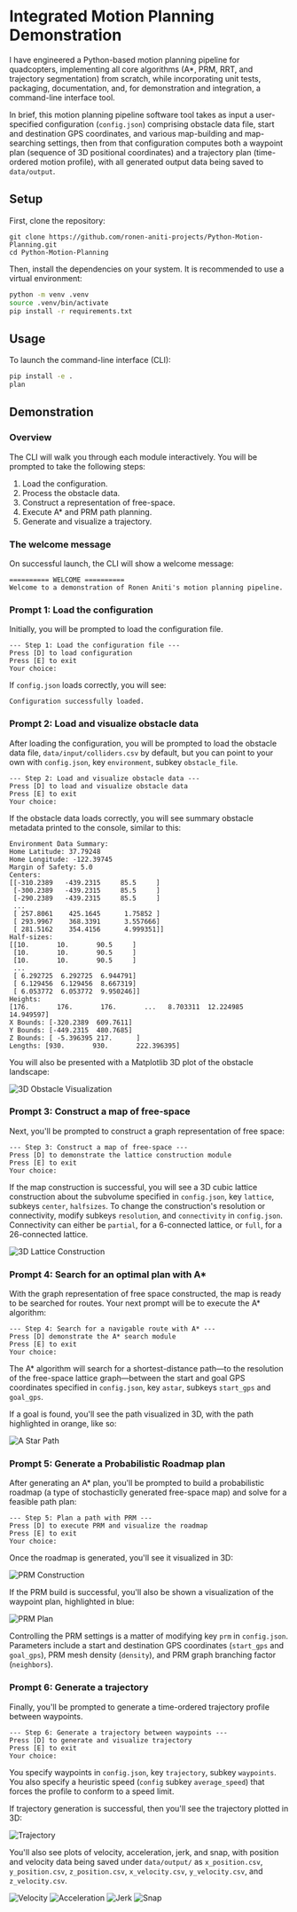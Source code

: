 # Integrated Motion Planning Demonstration
I have engineered a Python-based motion planning pipeline for quadcopters, implementing all core algorithms (A*, PRM, RRT, and trajectory segmentation) from scratch, while incorporating unit tests, packaging, documentation, and, for demonstration and integration, a command-line interface tool. 

In brief, this motion planning pipeline software tool takes as input a user-specified configuration (`config.json`) comprising obstacle data file, start and destination GPS coordinates, and various map-building and map-searching settings, then from that configuration computes both a waypoint plan (sequence of 3D positional coordinates) and a trajectory plan (time-ordered motion profile), with all generated output data being saved to `data/output`. 

## Setup

First, clone the repository:
```
git clone https://github.com/ronen-aniti-projects/Python-Motion-Planning.git
cd Python-Motion-Planning
```

Then, install the dependencies on your system. It is recommended to use a virtual environment:

```bash 
python -m venv .venv
source .venv/bin/activate
pip install -r requirements.txt
```

## Usage
To launch the command-line interface (CLI):

```bash
pip install -e .
plan
```

## Demonstration 

### Overview

The CLI will walk you through each module interactively. You will be prompted to take the following steps:

1. Load the configuration.
2. Process the obstacle data.
3. Construct a representation of free-space. 
4. Execute A* and PRM path planning. 
5. Generate and visualize a trajectory.

### The welcome message
On successful launch, the CLI will show a welcome message: 
```
========== WELCOME ========== 
Welcome to a demonstration of Ronen Aniti's motion planning pipeline.
```

### Prompt 1: Load the configuration
Initially, you will be prompted to load the configuration file.

```
--- Step 1: Load the configuration file ---
Press [D] to load configuration
Press [E] to exit
Your choice: 

```

If `config.json` loads correctly, you will see: 
```
Configuration successfully loaded.
```

### Prompt 2: Load and visualize obstacle data
After loading the configuration, you will be prompted to load the obstacle data file, `data/input/colliders.csv` by default, but you can point to your own with `config.json`, key `environment`, subkey `obstacle_file`. 

```
--- Step 2: Load and visualize obstacle data ---
Press [D] to load and visualize obstacle data
Press [E] to exit
Your choice: 

```

If the obstacle data loads correctly, you will see summary obstacle metadata printed to the console, similar to this: 

```
Environment Data Summary:
Home Latitude: 37.79248
Home Longitude: -122.39745
Margin of Safety: 5.0
Centers: 
[[-310.2389   -439.2315     85.5     ]
 [-300.2389   -439.2315     85.5     ]
 [-290.2389   -439.2315     85.5     ]
 ...
 [ 257.8061    425.1645      1.75852 ]
 [ 293.9967    368.3391      3.557666]
 [ 281.5162    354.4156      4.999351]]
Half-sizes: 
[[10.       10.       90.5     ]
 [10.       10.       90.5     ]
 [10.       10.       90.5     ]
 ...
 [ 6.292725  6.292725  6.944791]
 [ 6.129456  6.129456  8.667319]
 [ 6.053772  6.053772  9.950246]]
Heights: 
[176.       176.       176.       ...   8.703311  12.224985  14.949597]
X Bounds: [-320.2389  609.7611]
Y Bounds: [-449.2315  480.7685]
Z Bounds: [ -5.396395 217.      ]
Lengths: [930.       930.       222.396395]

```

You will also be presented with a Matplotlib 3D plot of the obstacle landscape: 

![3D Obstacle Visualization](docs/3D_Obstacle_Visualization.png)

### Prompt 3: Construct a map of free-space
Next, you'll be prompted to construct a graph representation of free space: 

```
--- Step 3: Construct a map of free-space ---
Press [D] to demonstrate the lattice construction module
Press [E] to exit
Your choice: 

```

If the map construction is successful, you will see a 3D cubic lattice construction about the subvolume specified in `config.json`, key `lattice`, subkeys `center`, `halfsizes`. To change the construction's resolution or connectivity, modify subkeys `resolution`, and `connectivity` in `config.json`. Connectivity can either be `partial`, for a 6-connected lattice, or `full`, for a 26-connected lattice.

![3D Lattice Construction](docs/3D_Lattice.png)

### Prompt 4: Search for an optimal plan with A*
With the graph representation of free space constructed, the map is ready to be searched for routes. Your next prompt will be to execute the A* algorithm: 

```
--- Step 4: Search for a navigable route with A* ---
Press [D] demonstrate the A* search module
Press [E] to exit
Your choice: 

```
The A* algorithm will search for a shortest-distance path—to the resolution of the free-space lattice graph—between the start and goal GPS coordinates specified in `config.json`, key `astar`, subkeys `start_gps` and `goal_gps`. 

If a goal is found, you'll see the path visualized in 3D, with the path highlighted in orange, like so: 

![A Star Path](docs/AStar.png)

### Prompt 5: Generate a Probabilistic Roadmap plan
After generating an A* plan, you'll be prompted to build a probabilistic roadmap (a type of stochasticlly generated free-space map) and solve for a feasible path plan:

```
--- Step 5: Plan a path with PRM ---
Press [D] to execute PRM and visualize the roadmap
Press [E] to exit
Your choice: 
```

Once the roadmap is generated, you'll see it visualized in 3D: 

![PRM Construction](docs/PRM.png)

If the PRM build is successful, you'll also be shown a visualization of the waypoint plan, highlighted in blue: 

![PRM Plan](docs/PRM_Plan.png)

Controlling the PRM settings is a matter of modifying key `prm` in `config.json`. Parameters include a start and destination GPS coordinates (`start_gps` and `goal_gps`), PRM mesh density (`density`), and PRM graph branching factor (`neighbors`).

### Prompt 6: Generate a trajectory
Finally, you'll be prompted to generate a time-ordered trajectory profile between waypoints. 

```
--- Step 6: Generate a trajectory between waypoints ---
Press [D] to generate and visualize trajectory
Press [E] to exit
Your choice: 

```

You specify waypoints in `config.json`, key `trajectory`, subkey `waypoints`. You also specify a heuristic speed (`config` subkey `average_speed`) that forces the profile to conform to a speed limit. 


If trajectory generation is successful, then you'll see the trajectory plotted in 3D:

![Trajectory](docs/Trajectory.png)

You'll also see plots of velocity, acceleration, jerk, and snap, with position and velocity data being saved under `data/output/` as `x_position.csv`, `y_position.csv`, `z_position.csv`, `x_velocity.csv`, `y_velocity.csv`, and `z_velocity.csv`. 

![Velocity](docs/Velocity.png)
![Acceleration](docs/Acceleration.png)
![Jerk](docs/Jerk.png)
![Snap](docs/Snap.png)

